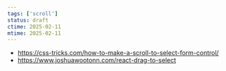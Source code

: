 ```yaml
---
tags: ['scroll']
status: draft
ctime: 2025-02-11
mtime: 2025-02-11
---
```


- https://css-tricks.com/how-to-make-a-scroll-to-select-form-control/
- https://www.joshuawootonn.com/react-drag-to-select
